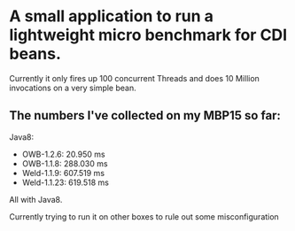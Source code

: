 # A small application to run a lightweight micro benchmark for CDI beans.

Currently it only fires up 100 concurrent Threads and does 10 Million invocations on a very simple bean.


## The numbers I've collected on my MBP15 so far:


Java8:
* OWB-1.2.6: 		 20.950 ms
* OWB-1.1.8:		288.030 ms
* Weld-1.1.9:		607.519 ms
* Weld-1.1.23:		619.518 ms

All with Java8. 

Currently trying to run it on other boxes to rule out some misconfiguration 
